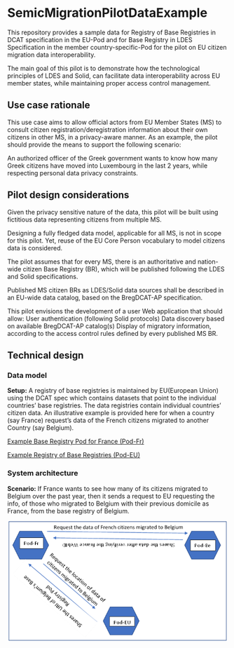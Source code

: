# SemicMigrationPilotDataExample
This repository provides a sample data for Registry of Base Registries in DCAT specification in the EU-Pod and  for Base Registry in LDES Specification in the member country-specific-Pod for the pilot on EU citizen migration data interoperability.

The main goal of this pilot is to demonstrate how the technological principles of LDES and Solid, can facilitate data interoperability across EU member states, while maintaining proper access control management.

## Use case rationale
This use case aims to allow official actors from EU Member States (MS) to consult citizen registration/deregistration information about their own citizens in other MS, in a privacy-aware manner. As an example, the pilot should provide the means to support the following scenario:

An authorized officer of the Greek government wants to know how many Greek citizens have moved into Luxembourg in the last 2 years, while respecting personal data privacy constraints.

## Pilot design considerations
Given the privacy sensitive nature of the data, this pilot will be built using fictitious data representing citizens from multiple MS.

Designing a fully fledged data model, applicable for all MS, is not in scope for this pilot. Yet, reuse of the EU Core Person vocabulary to model citizens data is considered. 

The pilot assumes that for every MS, there is an authoritative and nation-wide citizen Base Registry (BR), which will be published following the LDES and Solid specifications.

Published MS citizen BRs as LDES/Solid data sources shall be described in an EU-wide data catalog, based on the BregDCAT-AP specification.

This pilot envisions the development of a user Web application that should allow: 
User authentication (following Solid protocols)
Data discovery based on available BregDCAT-AP catalog(s)
Display of migratory information, according to the access control rules defined by every published MS BR.

## Technical design

### Data model
**Setup:** A registry of base registries is maintained by EU(European Union) using the DCAT spec which contains datasets that point to the individual countries’ base registries. The data registries contain individual countries’ citizen data. An illustrative example is provided here for when a country (say France) request’s data of the French citizens migrated to another Country (say Belgium).

[Example Base Registry Pod for France (Pod-Fr)](example_EU_RegistryofBaseRegistries_Pod) 

[Example Registry of Base Registries (Pod-EU)](example_France_BaseRegistry_Pod) 

### System architecture
**Scenario:** If France wants to see how many of its citizens migrated to Belgium over the past year, then it sends a request to EU requesting the info, of those who migrated to Belgium with their previous domicile as France, from the base registry of Belgium. 

![System Architecture](Architecture.png)
